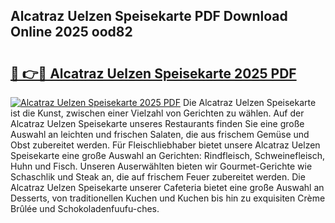 ## Alcatraz Uelzen Speisekarte PDF Download Online 2025 ood82

# <h2><a href="http://gc7zp6w.nevu.top/?p=Alcatraz+Uelzen+Speisekarte">🔗 👉🔴 Alcatraz Uelzen Speisekarte 2025 PDF</a></h2>

[![Alcatraz Uelzen Speisekarte 2025 PDF](https://i.imgur.com/dBaPXMq.png)](http://gc7zp6w.nevu.top/?p=Alcatraz+Uelzen+Speisekarte)
Die Alcatraz Uelzen Speisekarte ist die Kunst, zwischen einer Vielzahl von Gerichten zu wählen. Auf der Alcatraz Uelzen Speisekarte unseres Restaurants finden Sie eine große Auswahl an leichten und frischen Salaten, die aus frischem Gemüse und Obst zubereitet werden. Für Fleischliebhaber bietet unsere Alcatraz Uelzen Speisekarte eine große Auswahl an Gerichten: Rindfleisch, Schweinefleisch, Huhn und Fisch. Unseren Auserwählten bieten wir Gourmet-Gerichte wie Schaschlik und Steak an, die auf frischem Feuer zubereitet werden. Die Alcatraz Uelzen Speisekarte unserer Cafeteria bietet eine große Auswahl an Desserts, von traditionellen Kuchen und Kuchen bis hin zu exquisiten Crème Brûlée und Schokoladenfuufu-ches.
